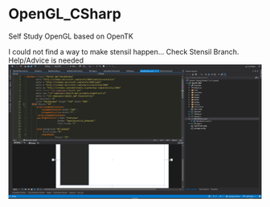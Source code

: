 # OpenGL_CSharp
Self Study OpenGL based on OpenTK

I could not find a way to make stensil happen... Check Stensil Branch. Help/Advice is needed
![](TestExample.gif)
